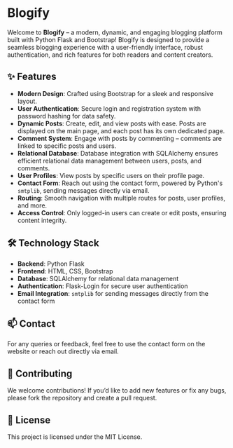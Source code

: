# Blogify

Welcome to **Blogify** – a modern, dynamic, and engaging blogging platform built with Python Flask and Bootstrap! Blogify is designed to provide a seamless blogging experience with a user-friendly interface, robust authentication, and rich features for both readers and content creators.

## ✨ Features

- **Modern Design**: Crafted using Bootstrap for a sleek and responsive layout.
- **User Authentication**: Secure login and registration system with password hashing for data safety.
- **Dynamic Posts**: Create, edit, and view posts with ease. Posts are displayed on the main page, and each post has its own dedicated page.
- **Comment System**: Engage with posts by commenting – comments are linked to specific posts and users.
- **Relational Database**: Database integration with SQLAlchemy ensures efficient relational data management between users, posts, and comments.
- **User Profiles**: View posts by specific users on their profile page.
- **Contact Form**: Reach out using the contact form, powered by Python's `smtplib`, sending messages directly via email.
- **Routing**: Smooth navigation with multiple routes for posts, user profiles, and more.
- **Access Control**: Only logged-in users can create or edit posts, ensuring content integrity.

## 🛠️ Technology Stack

- **Backend**: Python Flask
- **Frontend**: HTML, CSS, Bootstrap
- **Database**: SQLAlchemy for relational data management
- **Authentication**: Flask-Login for secure user authentication
- **Email Integration**: `smtplib` for sending messages directly from the contact form

## 📫 Contact
For any queries or feedback, feel free to use the contact form on the website or reach out directly via email.

## 🤝 Contributing
We welcome contributions! If you’d like to add new features or fix any bugs, please fork the repository and create a pull request.

## 📜 License
This project is licensed under the MIT License.
